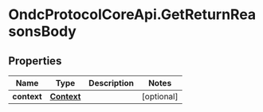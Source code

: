 # OndcProtocolCoreApi.GetReturnReasonsBody

## Properties
Name | Type | Description | Notes
------------ | ------------- | ------------- | -------------
**context** | [**Context**](Context.md) |  | [optional] 
